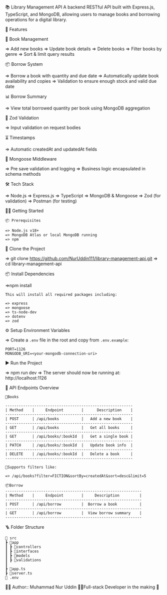 📚 Library Management API
A backend RESTful API built with Express.js, TypeScript, and MongoDB, allowing users to manage books and borrowing operations for a digital library.

🚀 Features

📖 Book Management

=> Add new books
=> Update book details
=> Delete books
=> Filter books by genre
=> Sort & limit query results

📦 Borrow System

=> Borrow a book with quantity and due date
=> Automatically update book availability and copies
=> Validation to ensure enough stock and valid due date

📊 Borrow Summary

=> View total borrowed quantity per book using MongoDB aggregation

🪪 Zod Validation

=> Input validation on request bodies

⏳ Timestamps

=> Automatic createdAt and updatedAt fields

🧠 Mongoose Middleware

=> Pre save validation and logging
=> Business logic encapsulated in schema methods

🛠️ Tech Stack

=> Node.js
=> Express.js
=> TypeScript
=> MongoDB & Mongoose
=> Zod (for validation)
=> Postman (for testing)

🧑‍💻 Getting Started

    📦 Prerequisites

    => Node.js v18+
    => MongoDB Atlas or local MongoDB running
    => npm

📁 Clone the Project

=> git clone https://github.com/NurUddin111/library-management-api.git
=> cd library-management-api

📦 Install Dependencies

=>npm install

    This will install all required packages including:

    => express
    => mongoose
    => ts-node-dev
    => dotenv
    => zod

⚙️ Setup Environment Variables

=> Create a `.env` file in the root and copy from `.env.example`:

    PORT=1126
    MONGODB_URI=<your-mongodb-connection-uri>

▶️ Run the Project

=> npm run dev
=> The server should now be running at: http://localhost:1126

🧪 API Endpoints Overview

    📕Books

    ---------------------------------------------------------
    | Method    |     Endpoint        |      Description    |
    ---------------------------------------------------------
    | POST      | /api/books          |   Add a new book    |
    ---------------------------------------------------------
    | GET       | /api/books          |   Get all books     |
    ---------------------------------------------------------
    | GET       | /api/books/:bookId  |   Get a single book |
    ---------------------------------------------------------
    | PATCH     | /api/books/:bookId  |   Update book info  |
    ---------------------------------------------------------
    | DELETE    | /api/books/:bookId  |   Delete a book     |
    ---------------------------------------------------------

    📏Supports filters like:

    => /api/books?filter=FICTION&sortBy=createdAt&sort=desc&limit=5

    📦Borrow
    -------------------------------------------------------------
    | Method    |     Endpoint        |     Description         |
    -------------------------------------------------------------
    | POST      | /api/borrow         |  Borrow a book          |
    -------------------------------------------------------------
    | GET       | /api/borrow         |  View borrow summary    |
    -------------------------------------------------------------

🪜 Folder Structure

    📁 src
    ┣ 📁app
    ┃ ┣ 📁controllers
    ┃ ┣ 📁interfaces
    ┃ ┣ 📁models
    ┃ ┣ 📁validations
    ┃
    ┣ 📜app.ts
    ┣ 📜server.ts
    📁 .env

👨‍🔧 Author::
Muhammad Nur Uddin
🧑‍💻Full-stack Developer in the making 🚀
